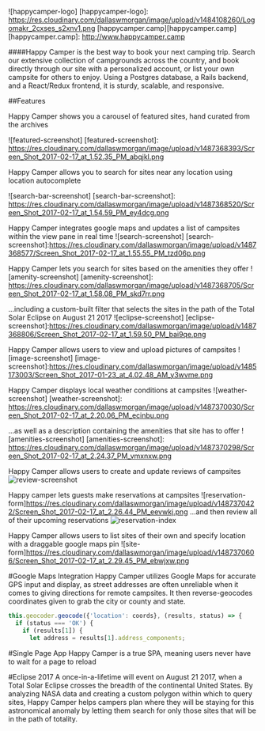 ![happycamper-logo]
[happycamper-logo]: https://res.cloudinary.com/dallaswmorgan/image/upload/v1484108260/Logomakr_2cxses_s2xnv1.png
[happycamper.camp][happycamper.camp]
[happycamper.camp]: http://www.happycamper.camp

####Happy Camper is the best way to book your next camping trip.
Search our extensive collection of campgrounds across the country, and book directly through our site with a personalized account, or list your own campsite for others to enjoy. Using a Postgres database, a Rails backend, and a React/Redux frontend, it is sturdy, scalable, and responsive.

##Features

Happy Camper shows you a carousel of featured sites, hand curated from the archives

![featured-screenshot]
[featured-screenshot]: https://res.cloudinary.com/dallaswmorgan/image/upload/v1487368393/Screen_Shot_2017-02-17_at_1.52.35_PM_abqjkl.png

Happy Camper allows you to search for sites near any location using location autocomplete

![search-bar-screenshot]
[search-bar-screenshot]: https://res.cloudinary.com/dallaswmorgan/image/upload/v1487368520/Screen_Shot_2017-02-17_at_1.54.59_PM_ey4dcg.png

Happy Camper integrates google maps and updates a list of campsites within the view pane in real time
![search-screenshot]
[search-screenshot]:https://res.cloudinary.com/dallaswmorgan/image/upload/v1487368577/Screen_Shot_2017-02-17_at_1.55.55_PM_tzd06p.png

Happy Camper lets you search for sites based on the amenities they offer
![amenity-screenshot]
[amenity-screenshot]: https://res.cloudinary.com/dallaswmorgan/image/upload/v1487368705/Screen_Shot_2017-02-17_at_1.58.08_PM_skd7rr.png

...including a custom-built filter that selects the sites in the path of the Total Solar Eclipse on August 21 2017
![eclipse-screenshot]
[eclipse-screenshot]:https://res.cloudinary.com/dallaswmorgan/image/upload/v1487368806/Screen_Shot_2017-02-17_at_1.59.50_PM_bai9qe.png


Happy Camper allows users to view and upload pictures of campsites
![image-screenshot]
[image-screenshot]:https://res.cloudinary.com/dallaswmorgan/image/upload/v1485173003/Screen_Shot_2017-01-23_at_4.02.48_AM_y3wvme.png

Happy Camper displays local weather conditions at campsites
![weather-screenshot]
[weather-screenshot]: https://res.cloudinary.com/dallaswmorgan/image/upload/v1487370030/Screen_Shot_2017-02-17_at_2.20.06_PM_ecinbu.png

...as well as a description containing the amenities that site has to offer
![amenities-screenshot]
[amenities-screenshot]: https://res.cloudinary.com/dallaswmorgan/image/upload/v1487370298/Screen_Shot_2017-02-17_at_2.24.37_PM_vmxnxw.png

Happy Camper allows users to create and update reviews of campsites
![review-screenshot](https://res.cloudinary.com/dallaswmorgan/image/upload/v1485173111/Screen_Shot_2017-01-23_at_4.04.47_AM_ba0tol.png)

Happy camper lets guests make reservations at campsites
![reservation-form]https://res.cloudinary.com/dallaswmorgan/image/upload/v1487370422/Screen_Shot_2017-02-17_at_2.26.44_PM_eevwkj.png
...and then review all of their upcoming reservations
![reservation-index](https://res.cloudinary.com/dallaswmorgan/image/upload/v1485173221/Screen_Shot_2017-01-23_at_4.06.40_AM_tggcqu.png)

Happy Camper allows users to list sites of their own and specify location with a draggable google maps pin
![site-form]https://res.cloudinary.com/dallaswmorgan/image/upload/v1487370606/Screen_Shot_2017-02-17_at_2.29.45_PM_ebwjxw.png

#Google Maps Integration
Happy Camper utilizes Google Maps for accurate GPS input and display, as street addresses are often unreliable when it comes to giving directions for remote campsites. It then reverse-geocodes coordinates given to grab the city or county and state.

```js
this.geocoder.geocode({'location': coords}, (results, status) => {
  if (status === 'OK') {
    if (results[1]) {
      let address = results[1].address_components;
```

#Single Page App
Happy Camper is a true SPA, meaning users never have to wait for a page to reload

#Eclipse 2017
A once-in-a-lifetime will event on August 21 2017, when a Total Solar Eclipse crosses the breadth of the continental United States. By analyzing NASA data and creating a custom polygon within which to query sites, Happy Camper helps campers plan where they will be staying for this astronomical anomaly by letting them search for only those sites that will be in the path of totality. 
